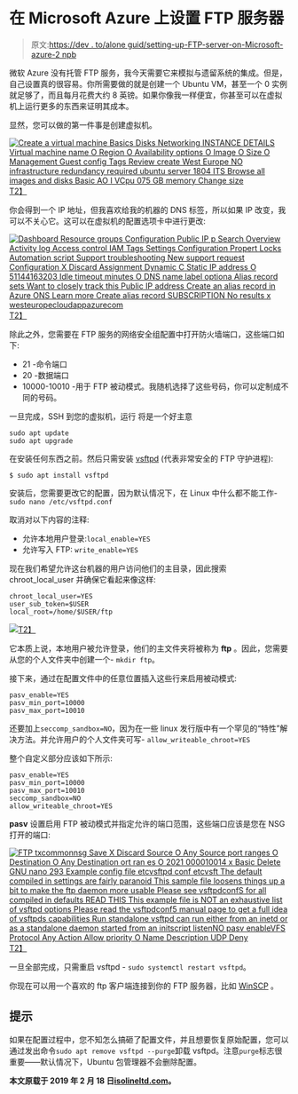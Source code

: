 # 在 Microsoft Azure 上设置 FTP 服务器

> 原文:[https://dev . to/alone guid/setting-up-FTP-server-on-Microsoft-azure-2 npb](https://dev.to/aloneguid/setting-up-ftp-server-on-microsoft-azure-2npb)

微软 Azure 没有托管 FTP 服务，我今天需要它来模拟与遗留系统的集成。但是，自己设置真的很容易。你所需要做的就是创建一个 Ubuntu VM，甚至一个 0 实例就足够了，而且每月花费大约 8 英镑。如果你像我一样便宜，你甚至可以在虚拟机上运行更多的东西来证明其成本。

显然，您可以做的第一件事是创建虚拟机。

[![Create a virtual machine  Basics Disks Networking  INSTANCE DETAILS   Virtual machine name O   Region O  Availability options O   Image O   Size O  Management  Guest config  Tags  Review  create  West Europe  NO infrastructure redundancy required  ubuntu server 1804 ITS  Browse all images and disks  Basic AO  I VCpu 075 GB memory  Change size ](../Images/384a4db9628eaea35dec0c5091a1634d.png)T2】](https://res.cloudinary.com/practicaldev/image/fetch/s--nTNuZ0-V--/c_limit%2Cf_auto%2Cfl_progressive%2Cq_auto%2Cw_880/https://isolineltd.azureedge.net/blog/2019/02/18/001.png)

你会得到一个 IP 地址，但我喜欢给我的机器的 DNS 标签，所以如果 IP 改变，我可以不关心它。这可以在虚拟机的配置选项卡中进行更改:

[![Dashboard  Resource groups    Configuration  Public IP  p Search  Overview  Activity log  Access control IAM  Tags  Settings  Configuration  Propert  Locks  Automation script  Support  troubleshooting  New support request   Configuration  X Discard  Assignment   Dynamic C Static  IP address O  51144163203  Idle timeout minutes O  DNS name label optiona  Alias record sets  Want to closely track this Public IP address Create an alias record in Azure ONS Learn more   Create alias record  SUBSCRIPTION  No results  x  westeuropecloudappazurecom ](../Images/fca66bfa0b0b3b4a88e7c036adcd60a8.png)T2】](https://res.cloudinary.com/practicaldev/image/fetch/s--R3aS3Qfe--/c_limit%2Cf_auto%2Cfl_progressive%2Cq_auto%2Cw_880/https://isolineltd.azureedge.net/blog/2019/02/18/002.png)

除此之外，您需要在 FTP 服务的网络安全组配置中打开防火墙端口，这些端口如下:

*   21 -命令端口
*   20 -数据端口
*   10000-10010 -用于 FTP 被动模式。我随机选择了这些号码，你可以定制成不同的号码。

一旦完成，SSH 到您的虚拟机，运行
将是一个好主意

```
sudo apt update
sudo apt upgrade 
```

在安装任何东西之前。然后只需安装 [vsftpd](https://security.appspot.com/vsftpd.html) (代表非常安全的 FTP 守护进程):

```
$ sudo apt install vsftpd 
```

安装后，您需要更改它的配置，因为默认情况下，在 Linux 中什么都不能工作- `sudo nano /etc/vsftpd.conf`

取消对以下内容的注释:

*   允许本地用户登录:`local_enable=YES`
*   允许写入 FTP: `write_enable=YES`

现在我们希望允许这台机器的用户访问他们的主目录，因此搜索 chroot_local_user 并确保它看起来像这样:

```
chroot_local_user=YES
user_sub_token=$USER
local_root=/home/$USER/ftp 
```

[![](../Images/4c93939aa6e152c5fd83df7cc4f11789.png)T2】](https://res.cloudinary.com/practicaldev/image/fetch/s--0q6FYxRr--/c_limit%2Cf_auto%2Cfl_progressive%2Cq_auto%2Cw_880/https://isolineltd.azureedge.net/blog/2019/02/18/003.png)

它本质上说，本地用户被允许登录，他们的主文件夹将被称为 **ftp** 。因此，您需要从您的个人文件夹中创建一个- `mkdir ftp`。

接下来，通过在配置文件中的任意位置插入这些行来启用被动模式:

```
pasv_enable=YES
pasv_min_port=10000
pasv_max_port=10010 
```

还要加上`seccomp_sandbox=NO`，因为在一些 linux 发行版中有一个罕见的“特性”解决方法。并允许用户的个人文件夹可写- `allow_writeable_chroot=YES`

整个自定义部分应该如下所示:

```
pasv_enable=YES
pasv_min_port=10000
pasv_max_port=10010
seccomp_sandbox=NO
allow_writeable_chroot=YES 
```

**pasv** 设置启用 FTP 被动模式并指定允许的端口范围，这些端口应该是您在 NSG 打开的端口:

[![FTP  txcommonnsg  Save X Discard   Source O  Any   Source port ranges O   Destination O  Any   Destination ort ran es O  2021 000010014  x  Basic  Delete  GNU nano 293  Example config file etcvsftpd  conf  etcvsft  The default compiled in settings are fairly paranoid This sample file  loosens things up a bit to make the ftp daemon more usable  Please see vsftpdconfS for all compiled in defaults  READ THIS This example file is NOT an exhaustive list of vsftpd options  Please read the vsftpdconf5 manual page to get a full idea of vsftpds  capabilities   Run standalone vsftpd can run either from an inetd or as a standalone  daemon started from an initscript  listenNO  pasv enableVFS   Protocol  Any   Action  Allow   priority O   Name  Description  UDP  Deny ](../Images/3f297f8be8bfffb42636365822197fc8.png)T2】](https://res.cloudinary.com/practicaldev/image/fetch/s--PERSOtGR--/c_limit%2Cf_auto%2Cfl_progressive%2Cq_auto%2Cw_880/https://isolineltd.azureedge.net/blog/2019/02/18/004.png)

一旦全部完成，只需重启 vsftpd - `sudo systemctl restart vsftpd`。

你现在可以用一个喜欢的 ftp 客户端连接到你的 FTP 服务器，比如 [WinSCP](https://winscp.net/eng/index.php) 。

## [](#tip)提示

如果在配置过程中，您不知怎么搞砸了配置文件，并且想要恢复原始配置，您可以通过发出命令`sudo apt remove vsftpd --purge`卸载 vsftpd。注意`purge`标志很重要——默认情况下，Ubuntu 包管理器不会删除配置。

**本文原载于 2019 年 2 月 18 日[isolineltd.com](https://www.isolineltd.com/blog/setting-up-ftp-server-on-microsoft-azure.html)。**